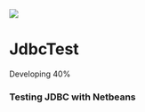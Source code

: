 <img src="https://github.com/franncode/JdbcTest/blob/master/screenshot.png">

<h1>JdbcTest</h1>
<p>Developing 40%</p>

<h3>Testing JDBC with Netbeans</h3>


